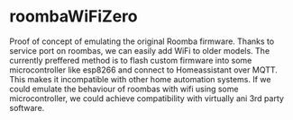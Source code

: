 # roombaWiFiZero

Proof of concept of emulating the original Roomba firmware. Thanks to service port on roombas, we can easily add WiFi to older models. The currently preffered method is to flash custom firmware into some microcontroller like esp8266 and connect to Homeassistant over MQTT. This makes it incompatible with other home automation systems. If we could emulate the behaviour of roombas with wifi using some microcontroller, we could achieve compatibility with virtually ani 3rd party software.
